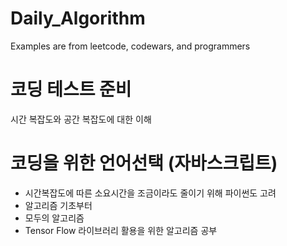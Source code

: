 # Daily_Algorithm

Examples are from leetcode, codewars, and programmers

# 코딩 테스트 준비

시간 복잡도와 공간 복잡도에 대한 이해

# 코딩을 위한 언어선택 (자바스크립트)
- 시간복잡도에 따른 소요시간을 조금이라도 줄이기 위해 파이썬도 고려
- 알고리즘 기초부터
- 모두의 알고리즘
- Tensor Flow 라이브러리 활용을 위한 알고리즘 공부
